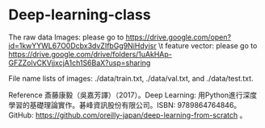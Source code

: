 # Deep-learning-class
The raw data
Images: please go to https://drive.google.com/open?id=1kwYYWL67O0Dcbx3dvZIfbGg9NiHdyisr \t
feature vector: please go to https://drive.google.com/drive/folders/1uAkHAp-GFZZolvCKVjjxcjA1ch1S6BaX?usp=sharing

File name lists of images: ./data/train.txt, ./data/val.txt, and ./data/test.txt.

Reference
斎藤康毅（吳嘉芳譯）（2017）。Deep Learning: 用Python進行深度學習的基礎理論實作。碁峰資訊股份有限公司。ISBN: 9789864764846。GitHub: https://github.com/oreilly-japan/deep-learning-from-scratch 。
